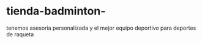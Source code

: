 # tienda-badminton-
tenemos asesoria personalizada y el mejor equipo deportivo para deportes de raqueta

